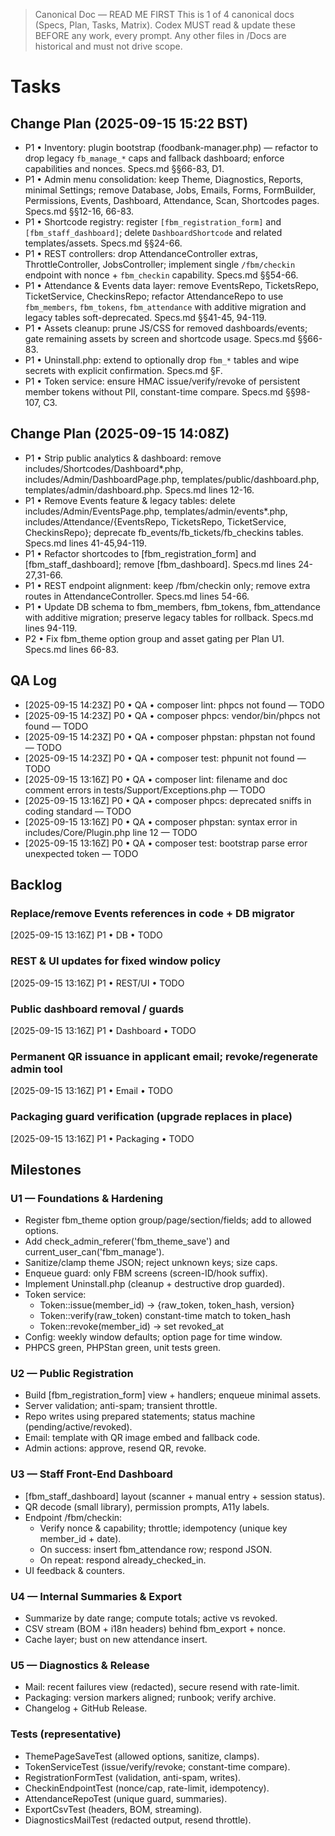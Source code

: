 > Canonical Doc — READ ME FIRST
> This is 1 of 4 canonical docs (Specs, Plan, Tasks, Matrix).
> Codex MUST read & update these BEFORE any work, every prompt.
> Any other files in /Docs are historical and must not drive scope.

# Tasks

## Change Plan (2025-09-15 15:22 BST)

- P1 • Inventory: plugin bootstrap (foodbank-manager.php) — refactor to drop legacy `fb_manage_*` caps and fallback dashboard; enforce capabilities and nonces. Specs.md §§66-83, D1.
- P1 • Admin menu consolidation: keep Theme, Diagnostics, Reports, minimal Settings; remove Database, Jobs, Emails, Forms, FormBuilder, Permissions, Events, Dashboard, Attendance, Scan, Shortcodes pages. Specs.md §§12-16, 66-83.
- P1 • Shortcode registry: register `[fbm_registration_form]` and `[fbm_staff_dashboard]`; delete `DashboardShortcode` and related templates/assets. Specs.md §§24-66.
- P1 • REST controllers: drop AttendanceController extras, ThrottleController, JobsController; implement single `/fbm/checkin` endpoint with nonce + `fbm_checkin` capability. Specs.md §§54-66.
- P1 • Attendance & Events data layer: remove EventsRepo, TicketsRepo, TicketService, CheckinsRepo; refactor AttendanceRepo to use `fbm_members`, `fbm_tokens`, `fbm_attendance` with additive migration and legacy tables soft-deprecated. Specs.md §§41-45, 94-119.
- P1 • Assets cleanup: prune JS/CSS for removed dashboards/events; gate remaining assets by screen and shortcode usage. Specs.md §§66-83.
- P1 • Uninstall.php: extend to optionally drop `fbm_*` tables and wipe secrets with explicit confirmation. Specs.md §F.
- P1 • Token service: ensure HMAC issue/verify/revoke of persistent member tokens without PII, constant-time compare. Specs.md §§98-107, C3.

## Change Plan (2025-09-15 14:08Z)

- P1 • Strip public analytics & dashboard: remove includes/Shortcodes/Dashboard*.php, includes/Admin/DashboardPage.php, templates/public/dashboard.php, templates/admin/dashboard.php. Specs.md lines 12-16.
- P1 • Remove Events feature & legacy tables: delete includes/Admin/EventsPage.php, templates/admin/events*.php, includes/Attendance/{EventsRepo, TicketsRepo, TicketService, CheckinsRepo}; deprecate fb_events/fb_tickets/fb_checkins tables. Specs.md lines 41-45,94-119.
- P1 • Refactor shortcodes to [fbm_registration_form] and [fbm_staff_dashboard]; remove [fbm_dashboard]. Specs.md lines 24-27,31-66.
- P1 • REST endpoint alignment: keep /fbm/checkin only; remove extra routes in AttendanceController. Specs.md lines 54-66.
- P1 • Update DB schema to fbm_members, fbm_tokens, fbm_attendance with additive migration; preserve legacy tables for rollback. Specs.md lines 94-119.
- P2 • Fix fbm_theme option group and asset gating per Plan U1. Specs.md lines 66-83.


## QA Log

- [2025-09-15 14:23Z] P0 • QA • composer lint: phpcs not found — TODO
- [2025-09-15 14:23Z] P0 • QA • composer phpcs: vendor/bin/phpcs not found — TODO
- [2025-09-15 14:23Z] P0 • QA • composer phpstan: phpstan not found — TODO
- [2025-09-15 14:23Z] P0 • QA • composer test: phpunit not found — TODO
- [2025-09-15 13:16Z] P0 • QA • composer lint: filename and doc comment errors in tests/Support/Exceptions.php — TODO
- [2025-09-15 13:16Z] P0 • QA • composer phpcs: deprecated sniffs in coding standard — TODO
- [2025-09-15 13:16Z] P0 • QA • composer phpstan: syntax error in includes/Core/Plugin.php line 12 — TODO
- [2025-09-15 13:16Z] P0 • QA • composer test: bootstrap parse error unexpected token — TODO

## Backlog

### Replace/remove Events references in code + DB migrator
[2025-09-15 13:16Z] P1 • DB • TODO

### REST & UI updates for fixed window policy
[2025-09-15 13:16Z] P1 • REST/UI • TODO

### Public dashboard removal / guards
[2025-09-15 13:16Z] P1 • Dashboard • TODO

### Permanent QR issuance in applicant email; revoke/regenerate admin tool
[2025-09-15 13:16Z] P1 • Email • TODO

### Packaging guard verification (upgrade replaces in place)
[2025-09-15 13:16Z] P1 • Packaging • TODO

## Milestones

### U1 — Foundations & Hardening
- Register fbm_theme option group/page/section/fields; add to allowed options.
- Add check_admin_referer('fbm_theme_save') and current_user_can('fbm_manage').
- Sanitize/clamp theme JSON; reject unknown keys; size caps.
- Enqueue guard: only FBM screens (screen-ID/hook suffix).
- Implement Uninstall.php (cleanup + destructive drop guarded).
- Token service:
  - Token::issue(member_id) → {raw_token, token_hash, version}
  - Token::verify(raw_token) constant-time match to token_hash
  - Token::revoke(member_id) → set revoked_at
- Config: weekly window defaults; option page for time window.
- PHPCS green, PHPStan green, unit tests green.

### U2 — Public Registration
- Build [fbm_registration_form] view + handlers; enqueue minimal assets.
- Server validation; anti-spam; transient throttle.
- Repo writes using prepared statements; status machine (pending/active/revoked).
- Email: template with QR image embed and fallback code.
- Admin actions: approve, resend QR, revoke.

### U3 — Staff Front-End Dashboard
- [fbm_staff_dashboard] layout (scanner + manual entry + session status).
- QR decode (small library), permission prompts, A11y labels.
- Endpoint /fbm/checkin:
  - Verify nonce & capability; throttle; idempotency (unique key member_id + date).
  - On success: insert fbm_attendance row; respond JSON.
  - On repeat: respond already_checked_in.
- UI feedback & counters.

### U4 — Internal Summaries & Export
- Summarize by date range; compute totals; active vs revoked.
- CSV stream (BOM + i18n headers) behind fbm_export + nonce.
- Cache layer; bust on new attendance insert.

### U5 — Diagnostics & Release
- Mail: recent failures view (redacted), secure resend with rate-limit.
- Packaging: version markers aligned; runbook; verify archive.
- Changelog + GitHub Release.

### Tests (representative)
- ThemePageSaveTest (allowed options, sanitize, clamps).
- TokenServiceTest (issue/verify/revoke; constant-time compare).
- RegistrationFormTest (validation, anti-spam, writes).
- CheckinEndpointTest (nonce/cap, rate-limit, idempotency).
- AttendanceRepoTest (unique guard, summaries).
- ExportCsvTest (headers, BOM, streaming).
- DiagnosticsMailTest (redacted output, resend throttle).


